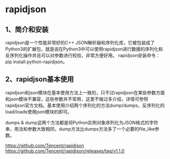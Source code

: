 # rapidjson

## 1、简介和安装
rapidjson是一个性能非常好的C++ JSON解析器和序列化库，它被包装成了Python3的扩展包，就是说在Python3中可以使用rapidjson进行数据的序列化和反序列化操作并且可以对参数进行校验，非常方便好用。
rapidjson安装命令：pip install python-rapidjson。




## 2、rapidjson基本使用
rapidjson和json模块在基本使用方法上一致的，只不过rapidjson在某些参数方面和json模块不兼容，这些参数并不常用，这里不做过多介绍，详情可参照rapidjson官方文档。基本使用介绍两个序列化的方法dump/dumps，反序列化的load/loads使用json模块的即可。

dumps & dump这两个方法都是将Python实例对象序列化为JSON格式的字符串，用法和参数大致相同，dump方法比dumps方法多了一个必要的file_like参数。





https://github.com/Tencent/rapidjson
https://github.com/Tencent/rapidjson/releases/tag/v1.1.0







